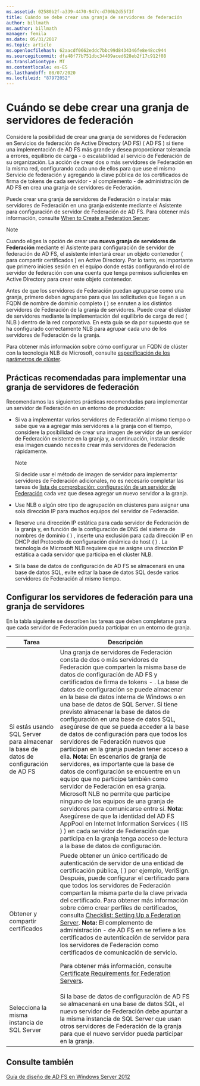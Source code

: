 ```yaml
---
ms.assetid: 02580b2f-a339-4470-947c-d700b2d55f3f
title: Cuándo se debe crear una granja de servidores de federación
author: billmath
ms.author: billmath
manager: femila
ms.date: 05/31/2017
ms.topic: article
ms.openlocfilehash: 62aacdf0662eddc7bbc99d8434346fe8e48cc944
ms.sourcegitcommit: dfa48f77b751dbc34409aced628eb2f17c912f08
ms.translationtype: MT
ms.contentlocale: es-ES
ms.lasthandoff: 08/07/2020
ms.locfileid: "87972052"
---
```

# <a name="when-to-create-a-federation-server-farm"></a>Cuándo se debe crear una granja de servidores de federación

Considere la posibilidad de crear una granja de servidores de Federación en Servicios de federación de Active Directory (AD FS) \( AD FS \) si tiene una implementación de AD FS más grande y desea proporcionar tolerancia a errores, equilibrio de carga \- o escalabilidad al servicio de Federación de su organización. La acción de crear dos o más servidores de Federación en la misma red, configurando cada uno de ellos para que use el mismo Servicio de federación y agregando la clave pública de los certificados de firma de tokens de cada servidor \- al complemento \- de administración de AD FS en crea una granja de servidores de Federación.

Puede crear una granja de servidores de Federación o instalar más servidores de Federación en una granja existente mediante el Asistente para configuración de servidor de Federación de AD FS. Para obtener más información, consulte [When to Create a Federation Server](When-to-Create-a-Federation-Server.md).

> [!NOTE]
> Cuando eliges la opción de crear una **nueva granja de servidores de Federación** mediante el Asistente para configuración de servidor de federación de AD FS, el asistente intentará crear un objeto contenedor \( para compartir certificados \) en Active Directory. Por lo tanto, es importante que primero inicies sesión en el equipo donde estás configurando el rol de servidor de federación con una cuenta que tenga permisos suficientes en Active Directory para crear este objeto contenedor.

Antes de que los servidores de Federación puedan agruparse como una granja, primero deben agruparse para que las solicitudes que llegan a un FQDN de nombre de dominio completo \( \) se enruten a los distintos servidores de Federación de la granja de servidores. Puede crear el clúster de servidores mediante la implementación del equilibrio de carga de red \( NLB \) dentro de la red corporativa. En esta guía se da por supuesto que se ha configurado correctamente NLB para agrupar cada uno de los servidores de Federación de la granja.

Para obtener más información sobre cómo configurar un FQDN de clúster con la tecnología NLB de Microsoft, consulte [especificación de los parámetros de clúster](https://go.microsoft.com/fwlink/?LinkID=74651).

## <a name="best-practices-for-deploying-a-federation-server-farm"></a>Prácticas recomendadas para implementar una granja de servidores de federación
Recomendamos las siguientes prácticas recomendadas para implementar un servidor de Federación en un entorno de producción:

-   Si va a implementar varios servidores de Federación al mismo tiempo o sabe que va a agregar más servidores a la granja con el tiempo, considere la posibilidad de crear una imagen de servidor de un servidor de Federación existente en la granja y, a continuación, instalar desde esa imagen cuando necesite crear más servidores de Federación rápidamente.

    > [!NOTE]
    > Si decide usar el método de imagen de servidor para implementar servidores de Federación adicionales, no es necesario completar las tareas de [lista de comprobación: configuración de un servidor de Federación](../../ad-fs/deployment/Checklist--Setting-Up-a-Federation-Server.md) cada vez que desea agregar un nuevo servidor a la granja.

-   Use NLB o algún otro tipo de agrupación en clústeres para asignar una sola dirección IP para muchos equipos del servidor de Federación.

-   Reserve una dirección IP estática para cada servidor de Federación de la granja y, en función de la configuración de DNS del sistema de nombres de dominio \( \) , inserte una exclusión para cada dirección IP en DHCP del Protocolo de configuración dinámica de host \( \) . La tecnología de Microsoft NLB requiere que se asigne una dirección IP estática a cada servidor que participa en el clúster NLB.

-   Si la base de datos de configuración de AD FS se almacenará en una base de datos SQL, evite editar la base de datos SQL desde varios servidores de Federación al mismo tiempo.

## <a name="configuring-federation-servers-for-a-farm"></a>Configurar los servidores de federación para una granja de servidores
En la tabla siguiente se describen las tareas que deben completarse para que cada servidor de Federación pueda participar en un entorno de granja.

|Tarea|Descripción|
|--------|---------------|
|Si estás usando SQL Server para almacenar la base de datos de configuración de AD FS|Una granja de servidores de Federación consta de dos o más servidores de Federación que comparten la misma base de datos de configuración de AD FS y certificados de firma de tokens \- . La base de datos de configuración se puede almacenar en la base de datos interna de Windows o en una base de datos de SQL Server. Si tiene previsto almacenar la base de datos de configuración en una base de datos SQL, asegúrese de que se pueda acceder a la base de datos de configuración para que todos los servidores de Federación nuevos que participan en la granja puedan tener acceso a ella. **Nota:** En escenarios de granja de servidores, es importante que la base de datos de configuración se encuentre en un equipo que no participe también como servidor de Federación en esa granja. Microsoft NLB no permite que participe ninguno de los equipos de una granja de servidores para comunicarse entre sí. **Nota:** Asegúrese de que la identidad del AD FS AppPool en Internet Information Services \( IIS \) \) en cada servidor de Federación que participa en la granja tenga acceso de lectura a la base de datos de configuración.|
|Obtener y compartir certificados|Puede obtener un único certificado de autenticación de servidor de una entidad de certificación pública, \( \) por ejemplo, VeriSign. Después, puede configurar el certificado para que todos los servidores de Federación compartan la misma parte de la clave privada del certificado. Para obtener más información sobre cómo crear perfiles de certificados, consulta [Checklist: Setting Up a Federation Server](../../ad-fs/deployment/Checklist--Setting-Up-a-Federation-Server.md). **Nota:** El complemento de administración \- de AD FS en se refiere a los certificados de autenticación de servidor para los servidores de Federación como certificados de comunicación de servicio.<p>Para obtener más información, consulte [Certificate Requirements for Federation Servers](Certificate-Requirements-for-Federation-Servers.md).|
|Selecciona la misma instancia de SQL Server|Si la base de datos de configuración de AD FS se almacenará en una base de datos SQL, el nuevo servidor de Federación debe apuntar a la misma instancia de SQL Server que usan otros servidores de Federación de la granja para que el nuevo servidor pueda participar en la granja.|

## <a name="see-also"></a>Consulte también
[Guía de diseño de AD FS en Windows Server 2012](AD-FS-Design-Guide-in-Windows-Server-2012.md)
